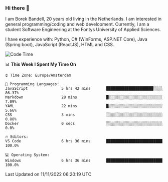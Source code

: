 ### Hi there 👋

I am Borek Bandell, 20 years old living in the Netherlands. I am interested in general programming/coding and web development. Currently, I am a student Software Engineering at the Fontys University of Applied Sciences.

I have experience with: Python, C# (WinForms, ASP.NET Core), Java (Spring boot), JavaScript (ReactJS), HTML and CSS.

<!--START_SECTION:waka-->
![Code Time](http://img.shields.io/badge/Code%20Time-271%20hrs%2014%20mins-blue)

📊 **This Week I Spent My Time On** 

```text
⌚︎ Time Zone: Europe/Amsterdam

💬 Programming Languages: 
JavaScript               5 hrs 42 mins       █████████████████████░░░░   86.37% 
Markdown                 28 mins             █░░░░░░░░░░░░░░░░░░░░░░░░   7.09% 
YAML                     22 mins             █░░░░░░░░░░░░░░░░░░░░░░░░   5.66% 
CSS                      3 mins              ░░░░░░░░░░░░░░░░░░░░░░░░░   0.88% 
Docker                   0 secs              ░░░░░░░░░░░░░░░░░░░░░░░░░   0.0%

🔥 Editors: 
VS Code                  6 hrs 36 mins       █████████████████████████   100.0%

💻 Operating System: 
Windows                  6 hrs 36 mins       █████████████████████████   100.0%

```


 Last Updated on 11/11/2022 06:20:19 UTC
<!--END_SECTION:waka-->

<!--**tcBorek2002/tcBorek2002** is a ✨ _special_ ✨ repository because its `README.md` (this file) appears on your GitHub profile.

Here are some ideas to get you started:

- 🔭 I’m currently working on ...
- 🌱 I’m currently learning ...
- 👯 I’m looking to collaborate on ...
- 🤔 I’m looking for help with ...
- 💬 Ask me about ...
- 📫 How to reach me: ...
- 😄 Pronouns: ...
- ⚡ Fun fact: ...
-->
